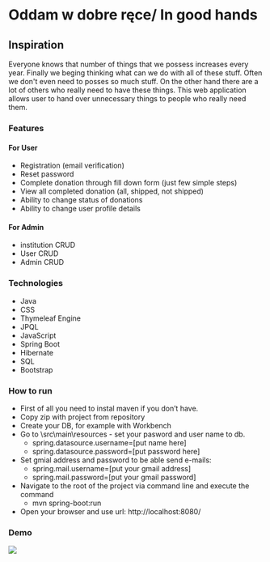 # Oddam w dobre ręce/ In good hands
## Inspiration
Everyone knows that number of things that we possess increases every year. Finally we beging thinking what can we do with all of these stuff.
Often we don't even need to posses so much stuff. On the other hand there are a lot of others who really need to have these things. 
This web application allows user to hand over unnecessary things to people who really need them. 
### Features
#### For User
* Registration (email verification)
* Reset password
* Complete donation through fill down form (just few simple steps)
* View all completed donation (all, shipped, not shipped)
* Ability to change status of donations
* Ability to change user profile details
#### For Admin
* institution CRUD
* User CRUD
* Admin CRUD
### Technologies
* Java
* CSS
* Thymeleaf Engine
* JPQL
* JavaScript
* Spring Boot
* Hibernate
* SQL
* Bootstrap
### How to run
* First of all you need to instal maven if you don’t have.
* Copy zip with project from repository
* Create your DB, for example with Workbench
* Go to \src\main\resources - set your pasword and user name to db.
  * spring.datasource.username=[put name here]
  * spring.datasource.password=[put password here]
* Set gmial address and password to be able send e-mails:
  * spring.mail.username=[put your gmail address]
  * spring.mail.password=[put your gmail password]
* Navigate to the root of the project via command line and execute the command
  * mvn spring-boot:run
* Open your browser and use url: http://localhost:8080/
### Demo
![](gifdemo.gif)
